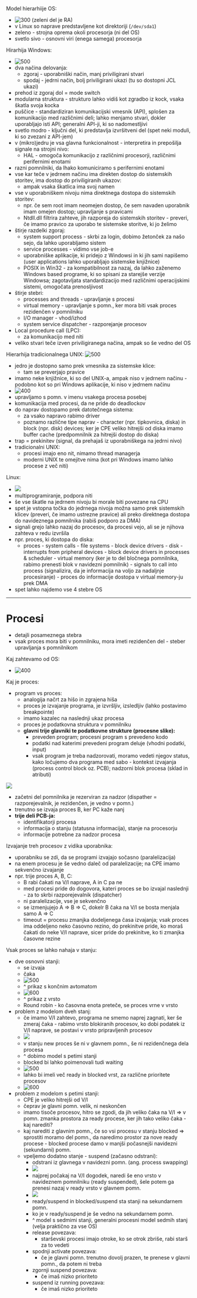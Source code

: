 Model hierarhiije OS:
- ![300](Pasted%20image%2020240304134816.png) (zeleni del je RA)
- v Linux so naprave predstavljene kot direktoriji (`/dev/sda1`)
- zeleno - strojna oprema okoli procesorja (ni del OS)
- svetlo sivo - osnovni viri (enega samega) procesorja

Hirarhija Windows:
- ![500](Pasted%20image%2020240304135423.png)
- dva načina delovanja:
	- zgoraj - uporabniški način, manj priviligirani stvari
	- spodaj - jedrni način, bolj priviligirani ukazi (tu so dostopni JCL ukazi)
- prehod iz zgoraj dol = mode switch
- modularna struktura - strukturo lahko vidiš kot zgradbo iz kock, vsaka škatla svoja kocka
- puščice - standardiziran komunikacijski vmesnik (API), splošen za komunikacijo med različnimi deli; lahko menjamo stvari, dokler uporabljajo isti API; generalni API-ji, ki so nadomestljivi
- svetlo modro - ključni del, ki predstavlja izvršitveni del (spet neki moduli, ki so zvezani z API-jem)
- v (mikro)jedru je vsa glavna funkcionalnost - interpretira in prepošilja signale na strojni nivo:
	- HAL - omogoča komunikacijo z različnimi procesorji, različnimi perifernimi enotami
- razni pomnilniki, da lhako komuniciramo s perifernimi enotami
- vse kar teče v jedrnem načinu ima direkten dostop do sistemskih storitev, ima dostop do priviligiranih ukazov:
	- ampak vsaka škatlica ima svoj namen
- vse v uporabniškem nivoju nima direktnega dostopa do sistemskih storitev:
	- npr. če sem root imam neomejen dostop, če sem navaden uporabnik imam omejen dostop; upravljanje s pravicami
	- Ntdll.dll filtrira zahteve, jih razporeja do sistemskih storitev - preveri, če imamo pravico za uporabo te sistemske storitve, ki jo želimo
- štirje razdelki zgoraj:
	- system support process - skrbi za login, dobimo žetonček za našo sejo, da lahko uporabljamo sistem
	- service processes - vidimo vse job-e
	- uporabniške aplikacije, ki pridejo z Windowsi in ki jih sami napišemo (user applications lahko uporabljajo sistemske knjižnice)
	- POSIX in Win32 - za kompatibilnost za nazaj, da lahko zaženemo Windows based programe, ki so spisani za starejše verzije Windowsa; zagotavljata standardizacijo med različnimi operacijskimi sistemi, omogočata prenosljivost
- štirje stebri:
	- processes and threads - upravljanje s procesi
	- virtual memory - upravljanje s pomn., ker mora biti vsak proces rezidenčen v pomnilniku
	- I/O manager - vhod/izhod
	- system service dispatcher - razporejanje procesov
- Local procedure call (LPC):
	- za komunikacijo med niti
- veliko stvari teče izven priviligiranega načina, ampak so še vedno del OS

Hierarhija tradicionalnega UNIX:
![500](Pasted%20image%2020240304143135.png)
- jedro je dostopno samo prek vmesnika za sistemske klice:
	- tam se preverjajo pravice
- imamo neke knjižnice, ki so del UNIX-a, ampak niso v jedrnem načinu - podobno kot so pri Windows aplikacije, ki niso v jedrnem načinu
- ![400](Pasted%20image%2020240304143510.png)
- upravljamo s pomn. v imenu vsakega procesa posebej
- komunikacija med procesi, da ne pride do deadlockov
- do naprav dostopamo prek datotečnega sistema:
	- za vsako napravo rabimo driver
	- poznamo različne tipe naprav - character (npr. tipkovnica, diska) in block (npr. disk) devices; ker je CPE veliko hitrejši od diska imamo buffer cache (predpomnilnik za hitrejši dostop do diska)
- trap = prekinitev (signal, da prehajaš iz uporabniškega na jedrni nivo)
- tradicionalni UNIX:
	- procesi imajo eno nit, nimamo thread managerja
	- moderni UNIX te omejitve nima (kot pri Windows imamo lahko procese z več niti)

Linux:
- ![](Pasted%20image%2020240304144141.png)
- multiprogramiranje, podpora niti
- še vse škatle na jedrnem nivoju bi morale biti povezane na CPU
- spet je vstopna točka do jedrnega nivoja možna samo prek sistemskih klicev (preveri, če imamo ustrezne pravice) ali preko direktnega dostopa do navideznega pomnilnika (rabiš podporo za DMA)
- signali grejo lahko nazaj do procesov, da procesi vejo, ali se je njihova zahteva v redu izvršila
- npr. proces, ki dostopa do diska:
	- proces - system calls - file systems - block device drivers - disk - interrupts from pripheral devices - block device drivers in processes & scheduler - virtual memory (ker je to del bločnega pomnilnika, rabimo prenesti blok v navidezni pomnilnik) - signals to call into process (signalizira, da je informacija na voljo za nadaljnje procesiranje) - proces do informacije dostopa v virtual memory-ju prek DMA
- spet lahko najdemo vse 4 stebre OS

---
# Procesi
- detajli posameznega stebra
- vsak proces mora biti v pomnilniku, mora imeti rezidenčen del - steber upravljanja s pomnilnikom

Kaj zahtevamo od OS:
- ![400](Pasted%20image%2020240304145113.png)

Kaj je proces:
- program vs proces:
	- analogija načrt za hišo in zgrajena hiša
	- proces je izvajanje programa, je izvršljiv, izsledljiv (lahko postavimo breakpointe)
	- imamo kazalec na naslednji ukaz procesa
	- proces je podatkovna struktura v pomnilniku
	- **glavni trije glavniki te podatkovne strukture (procesne slike):**
		- preveden program; procesni program s prevedeno kodo
		- podatki nad katerimi prevedeni program deluje (vhodni podatki, input)
		- vsak program je treba nadzorovati, moramo vedeti njegov status, kako ločujemo dva programa med sabo - kontekst izvajanja (process control block oz. PCB); nadzorni blok procesa (sklad in atributi)

![](Pasted%20image%2020240304145736.png)
- začetni del pomnilnika je rezerviran za nadzor (dispather = razporejevalnik, je rezidenčen, je vedno v pomn.)
- trenutno se izvaja proces B, ker PC kaže nanj
- **trije deli PCB-ja:**
	- identifikatorji procesa
	- informacija o stanju (statusna informacija), stanje na procesorju
	- informacije potrebne za nadzor procesa

Izvajanje treh procesov z vidika uporabnika:
- uporabniku se zdi, da se programi izvajajo sočasno (paralelizacija)
- na enem procesu je še vedno daleč od paralelizacije; na CPE imamo sekvenčno izvajanje
- npr. trije proces A, B, C:
	- B rabi čakati na V/I naprave, A in C pa ne
	- med procesi pride do dogovora, kateri proces se bo izvajal naslednji - za to skrbi razporejevalnik (dispatcher)
	- ni paralelizacije, vse je sekvenčno
	- se izmenjujejo A => B => C, dokelr B čaka na V/I se bosta menjala samo A => C
	- timeout = procesu zmanjka dodeljenega časa izvajanja; vsak proces ima oddeljeno neko časovno rezino, do prekinitve pride, ko moraš čakati do neke V/I naprave, sicer pride do prekinitve, ko ti zmanjka časovne rezine

Vsak proces se lahko nahaja v stanju:
- dve osnovni stanji:
	- se izvaja
	- čaka
	- ![500](Pasted%20image%2020240304152626.png)
	- ^ prikaz s končnim avtomatom
	- ![600](Pasted%20image%2020240304152803.png)
	- ^ prikaz z vrsto
	- Round robin - ko časovna enota preteče, se proces vrne v vrsto
- problem z modelom dveh stanj:
	- če imamo V/I zahtevo, programa ne smemo naprej zagnati, ker še zmeraj čaka - rabimo vrsto blokiranih procesov, ko dobi podatek iz V/I naprave, se postavi v vrsto pripravljenih procesov
	- ![](Pasted%20image%2020240304153112.png)
	- v stanju new proces še ni v glavnem pomn., še ni rezidenčnega dela procesa
	- ^ dobimo model s petimi stanji
	- blocked bi lahko poimenovali tudi waiting
	- ![500](Pasted%20image%2020240304154219.png)
	- lahko bi imeli več ready in blocked vrst, za različne prioritete procesov
	- ![600](Pasted%20image%2020240304154245.png)
- problem z modelom s petimi stanji:
	- CPE je veliko hitrejši od V/I
	- čeprav je glavni pomn. velik, ni neskončen
	- imamo tisoče procesov, hitro se zgodi, da jih veliko čaka na V/I => v pomn. zmanka prostora za ready procese, ker jih tako veliko čaka - kaj narediti?
	- kaj narediti z glavnim pomn., če so vsi procesu v stanju blocked => sprostiti moramo del pomn., da naredimo prostor za nove ready procese - blocked procese damo v manjši počasnejši navidezni (sekundarni) pomn.
	- vpeljemo dodatno stanje - suspend (začasno odstrani):
		- odstrani iz glavnega v navidezni pomn. (ang. process swapping)
		- ![](Pasted%20image%2020240304154646.png)
		- najprej počakaj na V/I dogodek, naredi še eno vrsto v navideznem pomnilniku (ready suspended), šele potem ga prenesi nazaj v ready vrsto v glavnem pomn.
		- ![](Pasted%20image%2020240304154839.png)
		- ready/suspend in blocked/suspend sta stanji na sekundarnem pomn.
		- ko je v ready/suspend je še vedno na sekundarnem pomn.
		- ^ model s sedmimi stanji, generalni procesni model sedmih stanj (velja praktično za vse OS)
		- release povezava:
			- starševski procesi imajo otroke, ko se otrok zbriše, rabi starš za to vedeti
		- spodnji activate povezava:
			- če je glavni pomn. trenutno dovolj prazen, te prenese v glavni pomn., da potem ni treba
		- zgornji suspend povezava:
			- če imaš nizko prioriteto
		- suspend iz running povezava:
			- če imaš nizko prioriteto


